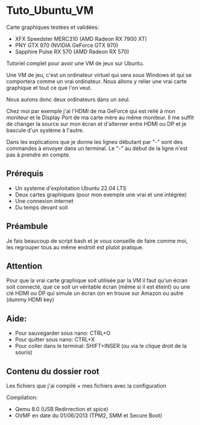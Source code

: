 # Tuto_Ubuntu_VM

Carte graphiques testées et validées:
- XFX Speedster MERC310 (AMD Radeon RX 7900 XT)
- PNY GTX 970 (NVIDIA GeForce GTX 970)
- Sapphire Pulse RX 570 (AMD Radeon RX 570)

Tutoriel complet pour avoir une VM de jeux sur Ubuntu.

Une VM de jeu, c'est un ordinateur virtuel qui sera sous Windows et qui se comportera comme un vrai ordinateur. Nous allons y relier une vrai carte graphique et tout ce que l'on veut.

Nous aurons donc deux ordinateurs dans un seul.

Chez moi par exemple j'ai l'HDMI de ma GeForce qui est relié à mon moniteur et le Display Port de ma carte mère au même moniteur. Il me suffit de changer la source sur mon écran et d'alterner entre HDMI ou DP et je bascule d'un système à l'autre.

Dans les explications que je donne les lignes débutant par "-" sont des commandes à envoyer dans un terminal.
Le "-" au début de la ligne n'est pas à prendre en compte.

## Prérequis
- Un systeme d'exploitation Ubuntu 22.04 LTS
- Deux cartes graphiques (pour mon exemple une vrai et une intégrée)
- Une connexion internet
- Du temps devant soit

## Préambule

Je fais beaucoup de script bash et je vous conseille de faire comme moi, les regrouper tous au même endroit est plutot pratique.

## Attention

Pour que la vrai carte graphique soit utilisée par la VM il faut qu'un écran soit connecté, que ce soit un véritable écran (même si il est éteint) ou une clé HDMI ou DP qui simule un écran (on en trouve sur Amazon ou autre (dummy HDMI key)


## Aide:

- Pour sauvegarder sous nano: CTRL+O
- Pour quitter sous nano: CTRL+X
- Pour coller dans le terminal: SHIFT+INSER (ou via le clique droit de la souris)

## Contenu du dossier root

Les fichiers que j'ai compilé + mes fichiers avec la configuration

Compilation:
- Qemu 8.0 (USB Redirrection et spice)
- OVMF en date du 01/06/2013 (TPM2, SMM et Secure Boot)
